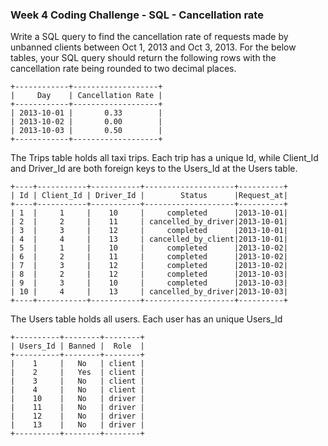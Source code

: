 ### Week 4 Coding Challenge - SQL - Cancellation rate

Write a SQL query to find the cancellation rate of requests made by unbanned clients between Oct 1, 2013 and Oct 3, 2013. For the below tables, your SQL query should return the following rows with the cancellation rate being rounded to two decimal places.

```
+------------+-------------------+
|     Day    | Cancellation Rate |
+------------+-------------------+
| 2013-10-01 |       0.33        |
| 2013-10-02 |       0.00        |
| 2013-10-03 |       0.50        |
+------------+-------------------+
```


The Trips table holds all taxi trips. Each trip has a unique Id, while Client_Id and Driver_Id are both foreign keys to the Users_Id at the Users table.

```
+----+-----------+-----------+--------------------+----------+
| Id | Client_Id | Driver_Id |        Status      |Request_at|
+----+-----------+-----------+--------------------+----------+
| 1  |     1     |    10     |     completed      |2013-10-01|
| 2  |     2     |    11     | cancelled_by_driver|2013-10-01|
| 3  |     3     |    12     |     completed      |2013-10-01|
| 4  |     4     |    13     | cancelled_by_client|2013-10-01|
| 5  |     1     |    10     |     completed      |2013-10-02|
| 6  |     2     |    11     |     completed      |2013-10-02|
| 7  |     3     |    12     |     completed      |2013-10-02|
| 8  |     2     |    12     |     completed      |2013-10-03|
| 9  |     3     |    10     |     completed      |2013-10-03| 
| 10 |     4     |    13     | cancelled_by_driver|2013-10-03|
+----+-----------+-----------+--------------------+----------+
```

The Users table holds all users. Each user has an unique Users_Id

```
+----------+--------+--------+
| Users_Id | Banned |  Role  |
+----------+--------+--------+
|    1     |   No   | client |
|    2     |   Yes  | client |
|    3     |   No   | client |
|    4     |   No   | client |
|    10    |   No   | driver |
|    11    |   No   | driver |
|    12    |   No   | driver |
|    13    |   No   | driver |
+----------+--------+--------+
```
